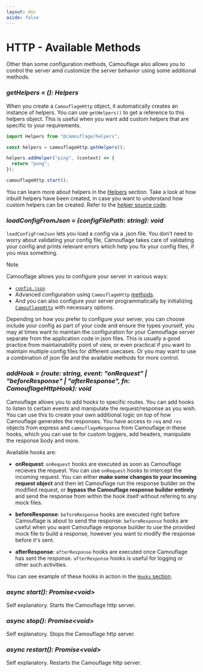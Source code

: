```yaml
---
layout: doc
aside: false
---
```


# HTTP - Available Methods

Other than some configuration methods, Camouflage also allows you to control the server amd customize the server behavior using some additional methods.

### _getHelpers = (): Helpers_

When you create a `CamouflageHttp` object, it automatically creates an instance of helpers. You can use `getHelpers()` to get a reference to this helpers object. This is useful when you want add custom helpers that are specific to your requirements.

```js
import Helpers from "@camouflage/helpers";

const helpers = camouflageHttp.getHelpers();

helpers.addHelper("ping", (context) => {
  return "pong";
});

camouflageHttp.start();
```

You can learn more about helpers in the [Helpers](/helpers/what-are-helpers) section. Take a look at how inbuilt helpers have been created, in case you want to understand how custom helpers can be created. Refer to the [helper source code](https://github.com/camouflage-app/camouflage/tree/main/packages/helpers/src/core).

### _loadConfigFromJson = (configFilePath: string): void_

`loadConfigFromJson` lets you load a config via a .json file. You don't need to worry about validating your config file, Camouflage takes care of validating your config and prints relevant errors which help you fix your config files, if you miss something.

> [!NOTE]
> Camouflage allows you to configure your server in various ways:
>
> - [`config.json`](/http/configuration#using-config-json)
> - Advanced configuration using `CamouflageHttp` [methods](/http/configuration#advanced-configuration).
> - And you can also configure your server programmatically by initializing [`CamouflageHttp`](/http/configuration#configuration-via-camouflagehttp-options) with necessary options.
>
> Depending on how you prefer to configure your server, you can choose include your config as part of your code and ensure the types yourself, you may at times want to maintain the configuration for your Camouflage server separate from the application code in json files. This is usually a good practice from maintainability point of view, or even practical if you want to maintain multiple config files for different usecases. Or you may want to use a combination of json file and the available methods for more control.

### _addHook = (route: string, event: "onRequest" | "beforeResponse" | "afterResponse", fn: CamouflageHttpHook): void_

Camouflage allows you to add hooks to specific routes. You can add hooks to listen to certain events and manipulate the request/response as you wish. You can use this to create your own additional logic on top of how Camouflage generates the responses. You have access to `req` and `res` objects from express and `camouflageResponse` from Camouflage in these hooks, which you can use to for custom loggers, add headers, manipulate the response body and more.

Available hooks are:

- **onRequest**: `onRequest` hooks are executed as soon as Camouflage recieves the request. You can use `onRequest` hooks to intercept the incoming request. You can either **make some changes to your incoming request object** and then let Camouflage run the response builder on the modified request, or **bypass the Camouflage response builder entirely** and send the response from within the hook itself without refering to any mock files.

- **beforeResponse**: `beforeResponse` hooks are executed right before Camouflage is about to send the response. `beforeResponse` hooks are useful when you want Camouflage response builder to use the provided mock file to build a response, however you want to modify the response before it's sent.

- **afterResponse**: `afterResponse` hooks are executed once Camouflage has sent the response. `afterResponse` hooks is useful for logging or other such activities.

You can see example of these hooks in action in the [`Hooks` section](/http/hooks).

### _async start(): Promise&lt;void&gt;_

Self explanatory. Starts the Camouflage http server.

### _async stop(): Promise&lt;void&gt;_

Self explanatory. Stops the Camouflage http server.

### _async restart(): Promise&lt;void&gt;_

Self explanatory. Restarts the Camouflage http server.
